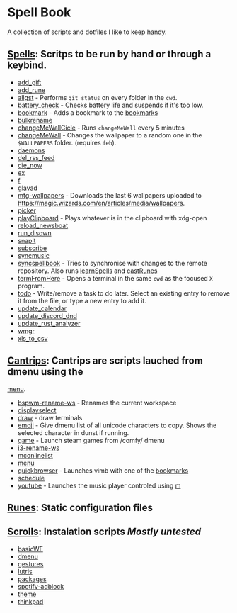 # Spell Book
 A collection of scripts and dotfiles I like to keep handy.


## [Spells](./spells/): Scritps to be run by hand or through a keybind.

 - [add_gift](./spells/add_gift.spell)
 - [add_rune](./spells/add_rune.spell)
 - [allgst](./spells/allgst.spell) - Performs `git status` on every folder in the `cwd`.
 - [battery_check](./spells/battery_check.spell) - Checks battery life and suspends if it's too low.
 - [bookmark](./spells/bookmark.spell) - Adds a bookmark to the [bookmarks](./runes/bookmarks)
 - [bulkrename](./spells/bulkrename.spell)
 - [changeMeWallCicle](./spells/changeMeWallCicle.spell) - Runs `changeMeWall` every 5 minutes
 - [changeMeWall](./spells/changeMeWall.spell) - Changes the wallpaper to a random one in the `$WALLPAPERS` folder. (requires `feh`).
 - [daemons](./spells/daemons.spell)
 - [del_rss_feed](./spells/del_rss_feed.spell)
 - [die_now](./spells/die_now.spell)
 - [ex](./spells/ex.spell)
 - [f](./spells/f.spell)
 - [glavad](./spells/glavad.spell)
 - [mtg-wallpapers](./spells/mtg-wallpapers.spell) - Downloads the last 6 wallpapers uploaded to https://magic.wizards.com/en/articles/media/wallpapers.
 - [picker](./spells/picker.spell)
 - [playClipboard](./spells/playClipboard.spell) - Plays whatever is in the clipboard with xdg-open
 - [reload_newsboat](./spells/reload_newsboat.spell)
 - [run_disown](./spells/run_disown.spell)
 - [snapit](./spells/snapit.spell)
 - [subscribe](./spells/subscribe.spell)
 - [syncmusic](./spells/syncmusic.spell)
 - [syncspellbook](./spells/syncspellbook.spell) - Tries to synchronise with changes to the remote repository. Also runs [learnSpells](./learnSpells.sh) and [castRunes](./castRunes.sh)
 - [termFromHere](./spells/termFromHere.spell) - Opens a terminal in the same `cwd` as the focused `X` program.
 - [todo](./spells/todo.spell) - Write/remove a task to do later.  Select an existing entry to remove it from the file, or type a new entry to add it.
 - [update_calendar](./spells/update_calendar.spell)
 - [update_discord_dnd](./spells/update_discord_dnd.spell)
 - [update_rust_analyzer](./spells/update_rust_analyzer.spell)
 - [wmgr](./spells/wmgr.spell)
 - [xls_to_csv](./spells/xls_to_csv.spell)

## [Cantrips](./cantrips/): Cantrips are scripts lauched from dmenu using the
[menu](./cantrips/menu.sh).

 - [bspwm-rename-ws](./cantrips/bspwm-rename-ws.sh) - Renames the current workspace
 - [displayselect](./cantrips/displayselect.sh)
 - [draw](./cantrips/draw.sh) - draw terminals
 - [emoji](./cantrips/emoji.sh) - Give dmenu list of all unicode characters to copy. Shows the selected character in dunst if running.
 - [game](./cantrips/game.sh) - Launch steam games from /comfy/ dmenu
 - [i3-rename-ws](./cantrips/i3-rename-ws.sh)
 - [mconlinelist](./cantrips/mconlinelist.sh)
 - [menu](./cantrips/menu.sh)
 - [quickbrowser](./cantrips/quickbrowser.sh) - Launches vimb with one of the [bookmarks](./library/bookmarks)
 - [schedule](./cantrips/schedule.sh)
 - [youtube](./cantrips/youtube.sh) - Launches the music player controled using [m](./spells/m.spell)

## [Runes](./runes/): Static configuration files


## [Scrolls](./scrolls/): Instalation scripts *Mostly untested*

 - [basicWF](./scrolls/basicWF.sh)
 - [dmenu](./scrolls/dmenu.sh)
 - [gestures](./scrolls/gestures.sh)
 - [lutris](./scrolls/lutris.sh)
 - [packages](./scrolls/packages.sh)
 - [spotify-adblock](./scrolls/spotify-adblock.sh)
 - [theme](./scrolls/theme.sh)
 - [thinkpad](./scrolls/thinkpad.sh)
